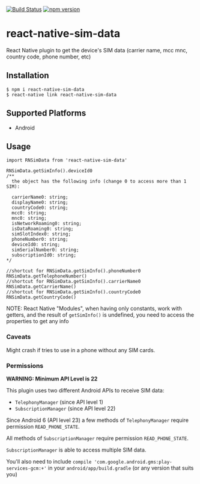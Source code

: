 [![Build Status](https://travis-ci.org/pocesar/react-native-sim-data.svg?branch=master)](https://travis-ci.org/pocesar/react-native-sim-data) [![npm version](https://badge.fury.io/js/react-native-sim-data.svg)](https://badge.fury.io/js/react-native-sim-data)

# react-native-sim-data

React Native plugin to get the device's SIM data (carrier name, mcc mnc, country code, phone number, etc)

## Installation

```
$ npm i react-native-sim-data
$ react-native link react-native-sim-data
```

## Supported Platforms

- Android

## Usage

```es6
import RNSimData from 'react-native-sim-data'

RNSimData.getSimInfo().deviceId0
/**
  the object has the following info (change 0 to access more than 1 SIM):

  carrierName0: string;
  displayName0: string;
  countryCode0: string;
  mcc0: string;
  mnc0: string;
  isNetworkRoaming0: string;
  isDataRoaming0: string;
  simSlotIndex0: string;
  phoneNumber0: string;
  deviceId0: string;
  simSerialNumber0: string;
  subscriptionId0: string;
*/

//shortcut for RNSimData.getSimInfo().phoneNumber0
RNSimData.getTelephoneNumber()
//shortcut for RNSimData.getSimInfo().carrierName0
RNSimData.getCarrierName()
//shortcut for RNSimData.getSimInfo().countryCode0
RNSimData.getCountryCode()
```

NOTE: React Native "Modules", when having only constants, work with getters, and the result of `getSimInfo()` is
undefined, you need to access the properties to get any info

### Caveats

Might crash if tries to use in a phone without any SIM cards.

### Permissions

**WARNING: Minimum API Level is 22**

This plugin uses two different Android APIs to receive SIM data:
- `TelephonyManager` (since API level 1)
- `SubscriptionManager` (since API level 22)

Since Android 6 (API level 23) a few methods of `TelephonyManager` require permission `READ_PHONE_STATE`.

All methods of `SubscriptionManager` require permission `READ_PHONE_STATE`.

`SubscriptionManager` is able to access multiple SIM data.

You'll also need to include `compile 'com.google.android.gms:play-services-gcm:+'` in your `android/app/build.gradle` (or any version that suits you)


